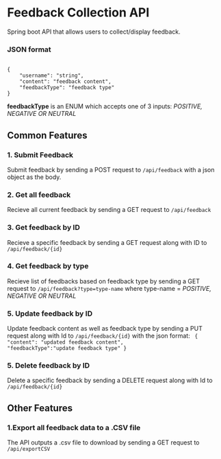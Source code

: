 # Feedback Collection API
Spring boot API that allows users to collect/display feedback.

### JSON format
<code>
{
    "username": "string",
    "content": "feedback content",
    "feedbackType": "feedback type"
}
</code>

**feedbackType** is an ENUM which accepts one of 3 inputs: _POSITIVE, NEGATIVE OR NEUTRAL_

## Common Features

### 1. Submit Feedback
Submit feedback by sending a POST  request to <code>/api/feedback</code>
with a json object as the body.

### 2. Get all feedback
Recieve all current feedback by sending a GET request to <code>/api/feedback</code>

### 3. Get feedback by ID
Recieve a specific feedback by sending a GET request along with ID to <code>/api/feedback/{id}</code>

### 4. Get feedback by type
Recieve list of feedbacks based on feedback type by sending a GET request to <code>/api/feedback?type=type-name</code> where type-name = _POSITIVE, NEGATIVE OR NEUTRAL_
### 5. Update feedback by ID
Update feedback content as well as feedback type by sending a PUT request along with Id to <code>/api/feedback/{id}</code>
with the json format: <code>
{
"content": "updated feedback content",
"feedbackType":"update feedback type"
}
</code>

### 5. Delete feedback by ID
Delete a specific feedback by sending a DELETE request along with Id to <code>/api/feedback/{id}</code>

## Other Features

### 1.Export all feedback data to a .CSV file
The API outputs a .csv file to download by sending a GET request to <code>/api/exportCSV</code>